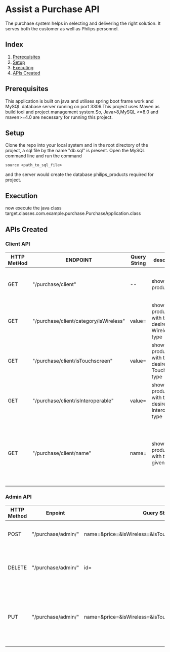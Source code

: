 # Assist a Purchase API


The purchase system helps in selecting and delivering the right solution.
It serves both the customer as well as Philips personnel.

## Index
1. [Prerequisites](#Prerequisites)
2. [Setup](#Setup)
3. [Executing](#Executing)
4. [APIs Created](#ApiCreated)


## Prerequisites
This application is built on java and utilises spring boot frame work and MySQL database server running on port 3306.This project uses Maven as build tool and project management system.So, Java>8,MySQL >=8.0 and maven>=4.0 are necessary for running this project.

## Setup
Clone the repo into your local system and in the root directory of the project, a sql file by the name "db.sql" is present. 
Open the MySQL command line and run the command  

```   
source <path_to_sql_file>
```  
  and the server would create the database philips_products required for project.


## Execution
now execute the java class target.classes.com.example.purchase.PurchaseApplication.class 

## APIs Created



### Client API
| HTTP MetHod | ENDPOINT      |Query String                                                               | description |Response  |                                
|-------------|----------------|----------------------------------------------------------------------------|--------------------------------------------------|-------------------|
| GET        | "/purchase/client" | --| shows all the products  | success: 200 WITH "OK" Fail : - |
| GET        | "/purchase/client/category/isWireless" |value=<boolean > |shows all the products with the desired Wireless type    |success: 200 WITH "OK" Fail : - -- |
| GET        | "/purchase/client/isTouchscreen" | value=<boolean >| shows all the products with the desired Touchscreen type   |success: 200 WITH "OK" Fail : - -- |
| GET        | "/purchase/client/isInteroperable" |value=<boolean >| shows all the products with the desired Interoperable type  |success: 200 WITH "OK" Fail : - -- |
| GET        | "/purchase/client/name" |name=<String > | shows all the products with the given name     | success: 200 WITH "OK" Fail : 400 with "no product with given name"--- |





### Admin API

| HTTP Method |Enpoint        | Query String                                                                | Description                               |  Response  |
|-------------|----------------|----------------------------------------------------------------------------|--------------------------------------------------|-------------------|
| POST        | "/purchase/admin/"      | name=<String >&price=<Boolean >&isWireless=<Boolean >&isTouchscreen=<Boolean >&isInteroperable=<Boolean > |  adds a product to the database | success: 201 status code 'CREATED' |
| DELETE       | "/purchase/admin/"      |id=<int >          |                 deletes a product with given id  |            success: 200 status code 'OK'  Fail:- 400 with "product does not exist" | 
| PUT      | "/purchase/admin/" | name=<String >&price=<Boolean >&isWireless=<Boolean >&isTouchscreen=<Boolean >&isInteroperable=<Boolean >                                 | updates the product with given parameters| success: 200 with "OK" Fail:-400 "cannot be update because no product with given specifications"    |
